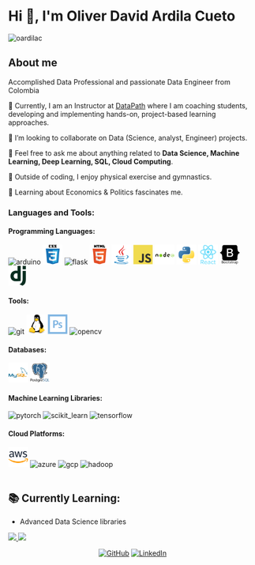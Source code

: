 # Hi 👋, I'm Oliver David Ardila Cueto

<p align="left"> <img src="https://komarev.com/ghpvc/?username=oardilac&label=Profile%20views&color=0e75b6&style=flat" alt="oardilac" /> </p>

## About me 
Accomplished Data Professional and passionate Data Engineer from Colombia</h3>

💼 Currently, I am an Instructor at [DataPath](https://datapath.ai/) where I am coaching students, developing and implementing hands-on, project-based learning approaches.

👯 I’m looking to collaborate on Data (Science, analyst, Engineer) projects.<br>

💬 Feel free to ask me about anything related to **Data Science, Machine Learning, Deep Learning, SQL, Cloud Computing**.

💪 Outside of coding, I enjoy physical exercise and gymnastics.

🧠 Learning about Economics & Politics fascinates me.

### Languages and Tools:

#### Programming Languages:
<img src="https://cdn.worldvectorlogo.com/logos/arduino-1.svg" alt="arduino" width="40" height="40"/> <img src="https://raw.githubusercontent.com/devicons/devicon/master/icons/css3/css3-original-wordmark.svg" alt="css3" width="40" height="40"/> <img src="https://www.vectorlogo.zone/logos/pocoo_flask/pocoo_flask-icon.svg" alt="flask" width="40" height="40"/>
<img src="https://raw.githubusercontent.com/devicons/devicon/master/icons/html5/html5-original-wordmark.svg" alt="html5" width="40" height="40"/>
<img src="https://raw.githubusercontent.com/devicons/devicon/master/icons/java/java-original.svg" alt="java" width="40" height="40"/>
<img src="https://raw.githubusercontent.com/devicons/devicon/master/icons/javascript/javascript-original.svg" alt="javascript" width="40" height="40"/>
<img src="https://raw.githubusercontent.com/devicons/devicon/master/icons/nodejs/nodejs-original-wordmark.svg" alt="nodejs" width="40" height="40"/>
<img src="https://raw.githubusercontent.com/devicons/devicon/master/icons/python/python-original.svg" alt="python" width="40" height="40"/>
<img src="https://raw.githubusercontent.com/devicons/devicon/master/icons/react/react-original-wordmark.svg" alt="react" width="40" height="40"/>
<img src="https://raw.githubusercontent.com/devicons/devicon/master/icons/bootstrap/bootstrap-plain-wordmark.svg" alt="bootstrap" width="40" height="40"/>
<img src="https://raw.githubusercontent.com/devicons/devicon/master/icons/django/django-plain.svg" alt="django" width="40" height="40"/>

#### Tools:
<img src="https://www.vectorlogo.zone/logos/git-scm/git-scm-icon.svg" alt="git" width="40" height="40"/>
<img src="https://raw.githubusercontent.com/devicons/devicon/master/icons/linux/linux-original.svg" alt="linux" width="40" height="40"/>
<img src="https://raw.githubusercontent.com/devicons/devicon/master/icons/photoshop/photoshop-line.svg" alt="photoshop" width="40" height="40"/>
<img src="https://www.vectorlogo.zone/logos/opencv/opencv-icon.svg" alt="opencv" width="40" height="40"/>

#### Databases:
<img src="https://raw.githubusercontent.com/devicons/devicon/master/icons/mysql/mysql-original-wordmark.svg" alt="mysql" width="40" height="40"/>
<img src="https://raw.githubusercontent.com/devicons/devicon/master/icons/postgresql/postgresql-original-wordmark.svg" alt="postgresql" width="40" height="40"/>

#### Machine Learning Libraries:
<img src="https://www.vectorlogo.zone/logos/pytorch/pytorch-icon.svg" alt="pytorch" width="40" height="40"/>
<img src="https://upload.wikimedia.org/wikipedia/commons/0/05/Scikit_learn_logo_small.svg" alt="scikit_learn" width="40" height="40"/>
<img src="https://www.vectorlogo.zone/logos/tensorflow/tensorflow-icon.svg" alt="tensorflow" width="40" height="40"/>

#### Cloud Platforms:
<img src="https://raw.githubusercontent.com/devicons/devicon/master/icons/amazonwebservices/amazonwebservices-original-wordmark.svg" alt="aws" width="40" height="40"/> <img src="https://www.vectorlogo.zone/logos/microsoft_azure/microsoft_azure-icon.svg" alt="azure" width="40" height="40"/> <img src="https://www.vectorlogo.zone/logos/google_cloud/google_cloud-icon.svg" alt="gcp" width="40" height="40"/> <img src="https://www.vectorlogo.zone/logos/apache_hadoop/apache_hadoop-icon.svg" alt="hadoop" width="40" height="40"/>
<br/>
<br/>

## 📚 Currently Learning:
* Advanced Data Science libraries

<a href="https://github.com/oardilac">
  <img height="180em" src="https://github-readme-stats.vercel.app/api?username=oardilac&theme=algolia&show_icons=true" />
  <img height="180em" src="https://github-readme-stats.vercel.app/api/top-langs/?username=oardilac&theme=algolia&layout=compact" />
</a>
<br/>

<p align="center">
<a href="https://github.com/oardilac"><img alt="GitHub" src="https://img.shields.io/badge/GitHub-oardilac-blue?style=flat-square&logo=github"></a>
<a href="https://www.linkedin.com/in/oardilac/"><img alt="LinkedIn" src="https://img.shields.io/badge/LinkedIn-Oliver%20David%20Ardila%20Cueto-blue?style=flat-square&logo=linkedin"></a>
</p>

